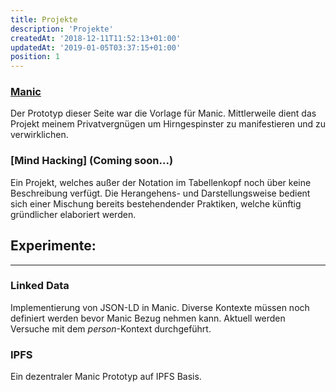 ```yaml
---
title: Projekte
description: 'Projekte'
createdAt: '2018-12-11T11:52:13+01:00'
updatedAt: '2019-01-05T03:37:15+01:00'
position: 1
---
```


### [Manic](https://manicjs.github.io/)
Der Prototyp dieser Seite war die Vorlage für Manic. Mittlerweile dient das Projekt meinem Privatvergnügen um Hirngespinster zu manifestieren und zu verwirklichen.

### [Mind Hacking] (Coming soon...)
Ein Projekt, welches außer der Notation im Tabellenkopf noch über keine Beschreibung verfügt. Die Herangehens- und Darstellungsweise bedient sich einer Mischung bereits bestehendender Praktiken, welche künftig gründlicher elaboriert werden.

## Experimente:

---

### Linked Data
Implementierung von JSON-LD in Manic. Diverse Kontexte müssen noch definiert werden bevor Manic Bezug nehmen kann. Aktuell werden Versuche mit dem _person_-Kontext durchgeführt. 

### IPFS
Ein dezentraler Manic Prototyp auf IPFS Basis.
